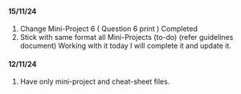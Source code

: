 #### 15/11/24
1. Change Mini-Project 6 ( Question 6 print )
Completed
2. Stick with same format all Mini-Projects (to-do) (refer guidelines document)
Working with it today I will complete it and update it.
#### 12/11/24
1. Have only mini-project and cheat-sheet files.
